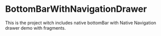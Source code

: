 # BottomBarWithNavigationDrawer
This is the project witch includes native bottomBar with Native Navigation drawer demo with fragments.
